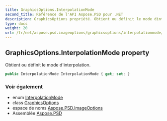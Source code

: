 ```yaml
---
title: GraphicsOptions.InterpolationMode
second_title: Référence de l'API Aspose.PSD pour .NET
description: GraphicsOptions propriété. Obtient ou définit le mode dinterpolation.
type: docs
weight: 20
url: /fr/net/aspose.psd.imageoptions/graphicsoptions/interpolationmode/
---
```

## GraphicsOptions.InterpolationMode property

Obtient ou définit le mode d'interpolation.

```csharp
public InterpolationMode InterpolationMode { get; set; }
```

### Voir également

* enum [InterpolationMode](../../../aspose.psd/interpolationmode/)
* class [GraphicsOptions](../)
* espace de noms [Aspose.PSD.ImageOptions](../../graphicsoptions/)
* Assemblée [Aspose.PSD](../../../)


